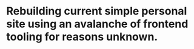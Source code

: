 # Rebuilding current simple personal site using an avalanche of frontend tooling for reasons unknown.
